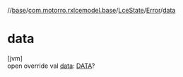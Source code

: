//[base](../../../../index.md)/[com.motorro.rxlcemodel.base](../../index.md)/[LceState](../index.md)/[Error](index.md)/[data](data.md)

# data

[jvm]\
open override val [data](data.md): [DATA](index.md)?
